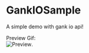# GankIOSample
A simple demo with gank io api!

Preview Gif: </br>
![Preview](http://odfke6drt.bkt.clouddn.com/gank_io.gif).
